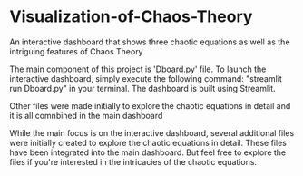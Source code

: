 # Visualization-of-Chaos-Theory
An interactive dashboard that shows three chaotic equations as well as the intriguing features of Chaos Theory

The main component of this project is 'Dboard.py' file. To launch the interactive dashboard, simply execute the following command: "streamlit run Dboard.py" in your terminal. The dashboard is built using Streamlit.

Other files were made initially to explore the chaotic equations in detail and it is all comnbined in the main dashboard
 
While the main focus is on the interactive dashboard, several additional files were initially created to explore the chaotic equations in detail. These files have been integrated into the main dashboard. But feel free to explore the files if you're interested in the intricacies of the chaotic equations.
